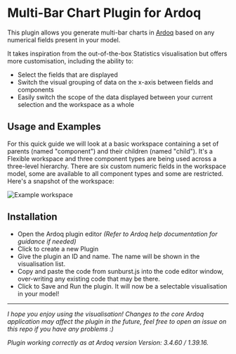 Multi-Bar Chart Plugin for Ardoq
======

This plugin allows you generate multi-bar charts in [Ardoq](https://ardoq.com/) based on any numerical fields present in your model.

It takes inspiration from the out-of-the-box Statistics visualisation but offers more customisation, including the ability to:
- Select the fields that are displayed
- Switch the visual grouping of data on the x-axis between fields and components
- Easily switch the scope of the data displayed between your current selection and the workspace as a whole

## Usage and Examples

For this quick guide we will look at a basic workspace containing a set of parents (named "component") and their children (named "child"). It's a Flexible workspace and three component types are being used across a three-level hierarchy. There are six custom numeric fields in the workspace model, some are available to all component types and some are restricted. Here's a snapshot of the workspace:

![Example workspace](https://github.com/rkclark/multi-bar-chart/blob/master/ex_workspace.PNG)


## Installation

- Open the Ardoq plugin editor *(Refer to Ardoq help documentation for guidance if needed)*
- Click to create a new Plugin
- Give the plugin an ID and name. The name will be shown in the visualisation list.
- Copy and paste the code from sunburst.js into the code editor window, over-writing any existing code that may be there.
- Click to Save and Run the plugin. It will now be a selectable visualisation in your model!

---

*I hope you enjoy using the visualisation! Changes to the core Ardoq application may affect the plugin in the future, feel free to open an issue on this repo if you have any problems :)*

*Plugin working correctly as at Ardoq version Version: 3.4.60 / 1.39.16.*
